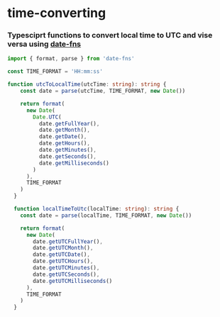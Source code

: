 time-converting
=
### Typesciprt functions to convert local time to UTC and vise versa using [date-fns](https://github.com/date-fns/date-fns)
```typescript
import { format, parse } from 'date-fns'

const TIME_FORMAT = 'HH:mm:ss'

function utcToLocalTime(utcTime: string): string {
    const date = parse(utcTime, TIME_FORMAT, new Date())

    return format(
      new Date(
        Date.UTC(
          date.getFullYear(),
          date.getMonth(),
          date.getDate(),
          date.getHours(),
          date.getMinutes(),
          date.getSeconds(),
          date.getMilliseconds()
        )
      ),
      TIME_FORMAT
    )
  }

  function localTimeToUtc(localTime: string): string {
    const date = parse(localTime, TIME_FORMAT, new Date())

    return format(
      new Date(
        date.getUTCFullYear(),
        date.getUTCMonth(),
        date.getUTCDate(),
        date.getUTCHours(),
        date.getUTCMinutes(),
        date.getUTCSeconds(),
        date.getUTCMilliseconds()
      ),
      TIME_FORMAT
    )
  }
  ```